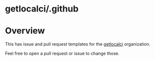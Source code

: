 getlocalci/.github
===================

# Overview

This has issue and pull request templates for the [getlocalci](https://github.com/getlocalci) organization.

Feel free to open a pull request or issue to change those.
